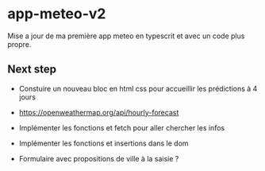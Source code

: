 # app-meteo-v2
Mise a jour de ma première app meteo en typescrit et avec un code plus propre.

## Next step

- Constuire un nouveau bloc en html css pour accueillir les prédictions à 4 jours
- https://openweathermap.org/api/hourly-forecast
- Implémenter les fonctions et fetch pour aller chercher les infos
- Implémenter les fonctions et insertions dans le dom

- Formulaire avec propositions de ville à la saisie ?
